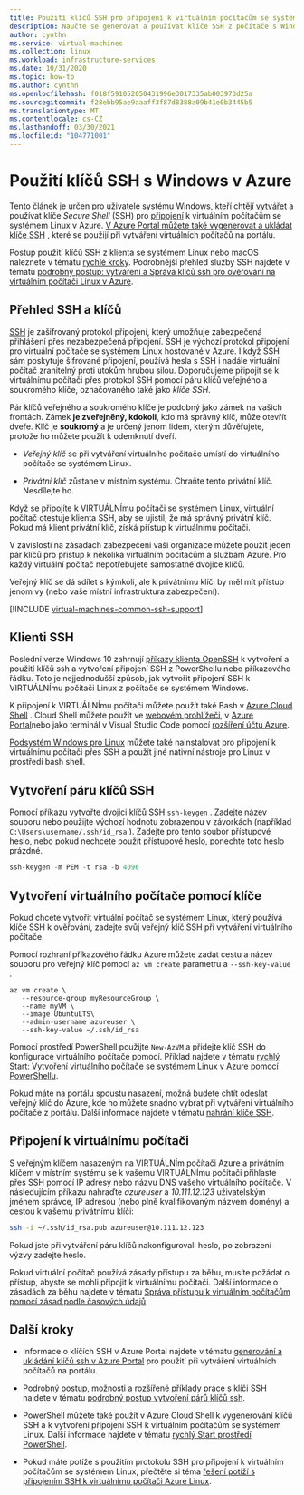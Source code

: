 ```yaml
---
title: Použití klíčů SSH pro připojení k virtuálním počítačům se systémem Linux
description: Naučte se generovat a používat klíče SSH z počítače s Windows pro připojení k virtuálnímu počítači se systémem Linux v Azure.
author: cynthn
ms.service: virtual-machines
ms.collection: linux
ms.workload: infrastructure-services
ms.date: 10/31/2020
ms.topic: how-to
ms.author: cynthn
ms.openlocfilehash: f018f591052050431996e3017335ab003973d25a
ms.sourcegitcommit: f28ebb95ae9aaaff3f87d8388a09b41e0b3445b5
ms.translationtype: MT
ms.contentlocale: cs-CZ
ms.lasthandoff: 03/30/2021
ms.locfileid: "104771001"
---
```

# <a name="how-to-use-ssh-keys-with-windows-on-azure"></a>Použití klíčů SSH s Windows v Azure

Tento článek je určen pro uživatele systému Windows, kteří chtějí [vytvářet](#create-an-ssh-key-pair) a používat klíče *Secure Shell* (SSH) pro [připojení](#connect-to-your-vm) k virtuálním počítačům se systémem Linux v Azure. [V Azure Portal můžete také vygenerovat a ukládat klíče SSH](../ssh-keys-portal.md) , které se použijí při vytváření virtuálních počítačů na portálu.


Postup použití klíčů SSH z klienta se systémem Linux nebo macOS naleznete v tématu [rychlé kroky](mac-create-ssh-keys.md). Podrobnější přehled služby SSH najdete v tématu [podrobný postup: vytváření a Správa klíčů ssh pro ověřování na virtuálním počítači Linux v Azure](create-ssh-keys-detailed.md).

## <a name="overview-of-ssh-and-keys"></a>Přehled SSH a klíčů

[SSH](https://www.ssh.com/ssh/) je zašifrovaný protokol připojení, který umožňuje zabezpečená přihlášení přes nezabezpečená připojení. SSH je výchozí protokol připojení pro virtuální počítače se systémem Linux hostované v Azure. I když SSH sám poskytuje šifrované připojení, používá hesla s SSH i nadále virtuální počítač zranitelný proti útokům hrubou silou. Doporučujeme připojit se k virtuálnímu počítači přes protokol SSH pomocí páru klíčů veřejného a soukromého klíče, označovaného také jako *klíče SSH*. 

Pár klíčů veřejného a soukromého klíče je podobný jako zámek na vašich frontách. Zámek **je zveřejněný, kdokoli**, kdo má správný klíč, může otevřít dveře. Klíč je **soukromý** a je určený jenom lidem, kterým důvěřujete, protože ho můžete použít k odemknutí dveří. 

- *Veřejný klíč* se při vytváření virtuálního počítače umístí do virtuálního počítače se systémem Linux. 

- *Privátní klíč* zůstane v místním systému. Chraňte tento privátní klíč. Nesdílejte ho.

Když se připojíte k VIRTUÁLNÍmu počítači se systémem Linux, virtuální počítač otestuje klienta SSH, aby se ujistil, že má správný privátní klíč. Pokud má klient privátní klíč, získá přístup k virtuálnímu počítači. 

V závislosti na zásadách zabezpečení vaší organizace můžete použít jeden pár klíčů pro přístup k několika virtuálním počítačům a službám Azure. Pro každý virtuální počítač nepotřebujete samostatné dvojice klíčů. 

Veřejný klíč se dá sdílet s kýmkoli, ale k privátnímu klíči by měl mít přístup jenom vy (nebo vaše místní infrastruktura zabezpečení).

[!INCLUDE [virtual-machines-common-ssh-support](../../../includes/virtual-machines-common-ssh-support.md)]

## <a name="ssh-clients"></a>Klienti SSH

Poslední verze Windows 10 zahrnují [příkazy klienta OpenSSH](https://blogs.msdn.microsoft.com/commandline/2018/03/07/windows10v1803/) k vytvoření a použití klíčů ssh a vytvoření připojení SSH z PowerShellu nebo příkazového řádku. Toto je nejjednodušší způsob, jak vytvořit připojení SSH k VIRTUÁLNÍmu počítači Linux z počítače se systémem Windows. 

K připojení k VIRTUÁLNÍmu počítači můžete použít také Bash v [Azure Cloud Shell](../../cloud-shell/overview.md) . Cloud Shell můžete použít ve [webovém prohlížeči](https://shell.azure.com/bash), v [Azure Portal](https://portal.azure.com)nebo jako terminál v Visual Studio Code pomocí [rozšíření účtu Azure](https://marketplace.visualstudio.com/items?itemName=ms-vscode.azure-account).

[Podsystém Windows pro Linux](/windows/wsl/about) můžete také nainstalovat pro připojení k virtuálnímu počítači přes SSH a použít jiné nativní nástroje pro Linux v prostředí bash shell.

## <a name="create-an-ssh-key-pair"></a>Vytvoření páru klíčů SSH

Pomocí příkazu vytvořte dvojici klíčů SSH `ssh-keygen` . Zadejte název souboru nebo použijte výchozí hodnotu zobrazenou v závorkách (například `C:\Users\username/.ssh/id_rsa` ).  Zadejte pro tento soubor přístupové heslo, nebo pokud nechcete použít přístupové heslo, ponechte toto heslo prázdné. 

```powershell
ssh-keygen -m PEM -t rsa -b 4096
```

## <a name="create-a-vm-using-your-key"></a>Vytvoření virtuálního počítače pomocí klíče

Pokud chcete vytvořit virtuální počítač se systémem Linux, který používá klíče SSH k ověřování, zadejte svůj veřejný klíč SSH při vytváření virtuálního počítače.

Pomocí rozhraní příkazového řádku Azure můžete zadat cestu a název souboru pro veřejný klíč pomocí `az vm create` parametru a `--ssh-key-value` .

```azurecli
az vm create \
   --resource-group myResourceGroup \
   --name myVM \
   --image UbuntuLTS\
   --admin-username azureuser \
   --ssh-key-value ~/.ssh/id_rsa
```

Pomocí prostředí PowerShell použijte `New-AzVM` a přidejte klíč SSH do konfigurace virtuálního počítače pomocí. Příklad najdete v tématu [rychlý Start: Vytvoření virtuálního počítače se systémem Linux v Azure pomocí PowerShellu](quick-create-powershell.md).

Pokud máte na portálu spoustu nasazení, možná budete chtít odeslat veřejný klíč do Azure, kde ho můžete snadno vybrat při vytváření virtuálního počítače z portálu. Další informace najdete v tématu [nahrání klíče SSH](../ssh-keys-portal.md#upload-an-ssh-key).


## <a name="connect-to-your-vm"></a>Připojení k virtuálnímu počítači

S veřejným klíčem nasazeným na VIRTUÁLNÍm počítači Azure a privátním klíčem v místním systému se k vašemu VIRTUÁLNÍmu počítači přihlaste přes SSH pomocí IP adresy nebo názvu DNS vašeho virtuálního počítače. V následujícím příkazu nahraďte *azureuser* a *10.111.12.123* uživatelským jménem správce, IP adresou (nebo plně kvalifikovaným názvem domény) a cestou k vašemu privátnímu klíči:

```bash
ssh -i ~/.ssh/id_rsa.pub azureuser@10.111.12.123
```

Pokud jste při vytváření páru klíčů nakonfigurovali heslo, po zobrazení výzvy zadejte heslo.

Pokud virtuální počítač používá zásady přístupu za běhu, musíte požádat o přístup, abyste se mohli připojit k virtuálnímu počítači. Další informace o zásadách za běhu najdete v tématu [Správa přístupu k virtuálním počítačům pomocí zásad podle časových údajů](../../security-center/security-center-just-in-time.md).


## <a name="next-steps"></a>Další kroky

- Informace o klíčích SSH v Azure Portal najdete v tématu [generování a ukládání klíčů ssh v Azure Portal](../ssh-keys-portal.md) pro použití při vytváření virtuálních počítačů na portálu.

- Podrobný postup, možnosti a rozšířené příklady práce s klíči SSH najdete v tématu [podrobný postup vytvoření párů klíčů ssh](create-ssh-keys-detailed.md).

- PowerShell můžete také použít v Azure Cloud Shell k vygenerování klíčů SSH a k vytvoření připojení SSH k virtuálním počítačům se systémem Linux. Další informace najdete v tématu [rychlý Start prostředí PowerShell](../../cloud-shell/quickstart-powershell.md#ssh).

- Pokud máte potíže s použitím protokolu SSH pro připojení k virtuálním počítačům se systémem Linux, přečtěte si téma [řešení potíží s připojením SSH k virtuálnímu počítači Azure Linux](/troubleshoot/azure/virtual-machines/troubleshoot-ssh-connection?toc=%2fazure%2fvirtual-machines%2flinux%2ftoc.json).
